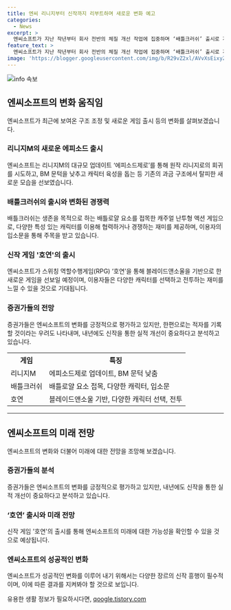 ```yaml
---
title: 엔씨 리니지부터 신작까지 리부트하며 새로운 변화 예고
categories:
  - News
excerpt: >
  엔씨소프트가 지난 작년부터 회사 전반의 체질 개선 작업에 집중하며 ‘배틀크러쉬’ 출시로 게임 사업 변화를 이끌고 있다. 또한 ‘리니지’를 포함한 대표 IP에서도 개선 작업을 펼쳐오며 기대를 모으고 있다. 이에 따라 엔씨의 변화는 호연 출시 등 장르 다각화에도 이어지고 있으며, 증권가는 신작 성과를 통한 이익 회복을 기대하고 있다. 또한, 다양한 전략적 변화로 이어진 엔씨의 변화를 확인하는 것이 중요하다는 평가가 내려졌다.
feature_text: >
  엔씨소프트가 지난 작년부터 회사 전반의 체질 개선 작업에 집중하며 ‘배틀크러쉬’ 출시로 게임 사업 변화를 이끌고 있다. 또한 ‘리니지’를 포함한 대표 IP에서도 개선 작업을 펼쳐오며 기대를 모으고 있다. 이에 따라 엔씨의 변화는 호연 출시 등 장르 다각화에도 이어지고 있으며, 증권가는 신작 성과를 통한 이익 회복을 기대하고 있다. 또한, 다양한 전략적 변화로 이어진 엔씨의 변화를 확인하는 것이 중요하다는 평가가 내려졌다.
image: 'https://blogger.googleusercontent.com/img/b/R29vZ2xl/AVvXsEixyZcFfHzMRdzZMjFBmAUKJYCLCGyLL1o632UiGVXcaFdKo_bkvkuCioo0uUKlGfBVcT3P84aROyZIXSBEx3Aw5nCQ3pTgDom1WDC4m8eifvWiAmWEEVb4x6G_l8C0QH225ldMjyaFvpxGEBGNO37VmDTDMHGhJPq73UglMfDca1-0aw/s1600/blogspot.png'
---
```


<p><img src="https://blogger.googleusercontent.com/img/b/R29vZ2xl/AVvXsEixyZcFfHzMRdzZMjFBmAUKJYCLCGyLL1o632UiGVXcaFdKo_bkvkuCioo0uUKlGfBVcT3P84aROyZIXSBEx3Aw5nCQ3pTgDom1WDC4m8eifvWiAmWEEVb4x6G_l8C0QH225ldMjyaFvpxGEBGNO37VmDTDMHGhJPq73UglMfDca1-0aw/s1600/blogspot.png" alt="info 속보" /></p>

<h2 data-ke-size="size26">엔씨소프트의 변화 움직임</h2>

<p data-ke-size="size16">엔씨소프트가 최근에 보여온 구조 조정 및 새로운 게임 출시 등의 변화를 살펴보겠습니다.</p>

<h3>리니지M의 새로운 에피소드 출시</h3>

<p data-ke-size="size16">엔씨소프트는 리니지M의 대규모 업데이트 ‘에피소드제로’를 통해 원작 리니지로의 회귀를 시도하고, BM 문턱을 낮추고 캐릭터 육성을 돕는 등 기존의 과금 구조에서 탈피한 새로운 모습을 선보였습니다.</p>

<h3>배틀크러쉬의 출시와 변화된 경쟁력</h3>

<p data-ke-size="size16">배틀크러쉬는 생존을 목적으로 하는 배틀로얄 요소를 접목한 캐주얼 난투형 액션 게임으로, 다양한 특성 있는 캐릭터를 이용해 협력하거나 경쟁하는 재미를 제공하며, 이용자의 입소문을 통해 주목을 받고 있습니다.</p>

<h3>신작 게임 '호연'의 출시</h3>

<p data-ke-size="size16">엔씨소프트가 스위칭 역할수행게임(RPG) ‘호연’을 통해 블레이드앤소울을 기반으로 한 새로운 게임을 선보일 예정이며, 이용자들은 다양한 캐릭터를 선택하고 전투하는 재미를 느낄 수 있을 것으로 기대됩니다.</p>

<h3>증권가들의 전망</h3>

<p data-ke-size="size16">증권가들은 엔씨소프트의 변화를 긍정적으로 평가하고 있지만, 한편으로는 적자를 기록할 것이라는 우려도 나타내며, 내년에도 신작을 통한 실적 개선이 중요하다고 분석하고 있습니다.</p>

<table>
  <tr>
    <th>게임</th>
    <th>특징</th>
  </tr>
  <tr>
    <td>리니지M</td>
    <td>에피소드제로 업데이트, BM 문턱 낮춤</td>
  </tr>
  <tr>
    <td>배틀크러쉬</td>
    <td>배틀로얄 요소 접목, 다양한 캐릭터, 입소문</td>
  </tr>
  <tr>
    <td>호연</td>
    <td>블레이드앤소울 기반, 다양한 캐릭터 선택, 전투</td>
  </tr>
</table> 

<hr>

<h2 data-ke-size="size26">엔씨소프트의 미래 전망</h2>

<p data-ke-size="size16">엔씨소프트의 변화와 더불어 미래에 대한 전망을 조망해 보겠습니다.</p>

<h3>증권가들의 분석</h3>

<p data-ke-size="size16">증권가들은 엔씨소프트의 변화를 긍정적으로 평가하고 있지만, 내년에도 신작을 통한 실적 개선이 중요하다고 분석하고 있습니다.</p>

<h3>‘호연’ 출시와 미래 전망</h3>

<p data-ke-size="size16">신작 게임 '호연'의 출시를 통해 엔씨소프트의 미래에 대한 가능성을 확인할 수 있을 것으로 예상됩니다.</p>

<h3>엔씨소프트의 성공적인 변화</h3>

<p data-ke-size="size16">엔씨소프트가 성공적인 변화를 이루어 내기 위해서는 다양한 장르의 신작 흥행이 필수적이며, 이에 따른 결과를 지켜봐야 할 것으로 보입니다.</p>
유용한 생활 정보가 필요하시다면, <a href="https://qoogle.tistory.com" rel="dofollow">qoogle.tistory.com</a>


